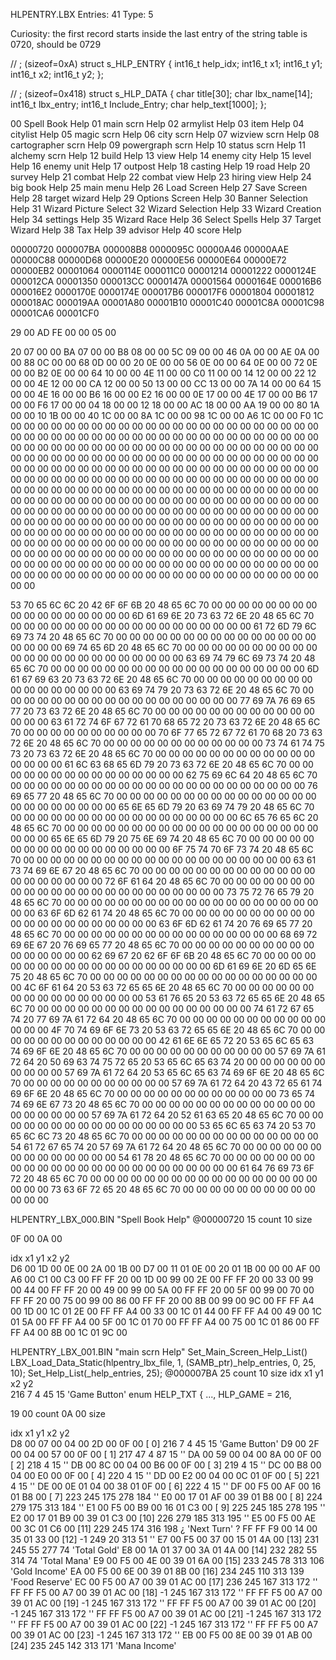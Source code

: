 

HLPENTRY.LBX
Entries:  41
Type:      5

Curiosity: the first record starts inside the last entry of the string table
is 0720, should be 0729



//  ; (sizeof=0xA)
struct s_HLP_ENTRY
{
    int16_t help_idx;
    int16_t x1;
    int16_t y1;
    int16_t x2;
    int16_t y2;
};

//  ; (sizeof=0x418)
struct s_HLP_DATA
{
    char title[30];
    char lbx_name[14];
    int16_t lbx_entry;
    int16_t Include_Entry;
    char help_text[1000];
};



00  Spell Book Help
01  main scrn Help
02  armylist Help
03  item Help
04  citylist Help
05  magic scrn Help
06  city scrn Help
07  wizview scrn Help
08  cartographer scrn Help
09  powergraph scrn Help
10  status scrn Help
11  alchemy scrn Help
12  build Help
13  view Help
14  enemy city Help
15  level Help
16  enemy unit Help
17  outpost Help
18  casting Help
19  road Help
20  survey Help
21  combat Help
22  combat view Help
23  hiring view Help
24  big book Help
25  main menu Help
26  Load Screen Help
27  Save Screen Help
28  target wizard Help
29  Options Screen Help
30  Banner Selection Help
31  Wizard Picture Select
32  Wizard Selection Help
33  Wizard Creation Help
34  settings Help
35  Wizard Race Help
36  Select Spells Help
37  Target Wizard Help
38  Tax Help
39  advisor Help
40  score Help




00000720
000007BA
000008B8
0000095C
00000A46
00000AAE
00000C88
00000D68
00000E20
00000E56
00000E64
00000E72
00000EB2
00001064
0000114E
000011C0
00001214
00001222
0000124E
000012CA
00001350
000013CC
0000147A
00001564
0000164E
000016B6
000016E2
0000170E
0000174E
000017B6
000017F6
00001804
00001812
000018AC
000019AA
00001A80
00001B10
00001C40
00001C8A
00001C98
00001CA6
00001CF0



29 00 
AD FE 
00 00 
05 00 

20 07 00 00 
BA 07 00 00 
B8 08 00 00 
5C 09 00 00 
46 0A 00 00 
AE 0A 00 00 
88 0C 00 00 
68 0D 00 00 
20 0E 00 00 
56 0E 00 00 
64 0E 00 00 
72 0E 00 00 
B2 0E 00 00 
64 10 00 00 
4E 11 00 00 
C0 11 00 00 
14 12 00 00 
22 12 00 00 
4E 12 00 00 
CA 12 00 00 
50 13 00 00 
CC 13 00 00 
7A 14 00 00 
64 15 00 00 
4E 16 00 00 
B6 16 00 00 
E2 16 00 00 
0E 17 00 00 
4E 17 00 00 
B6 17 00 00 
F6 17 00 00 
04 18 00 00 
12 18 00 00 
AC 18 00 00 
AA 19 00 00 
80 1A 00 00 
10 1B 00 00 
40 1C 00 00 
8A 1C 00 00 
98 1C 00 00 
A6 1C 00 00 
F0 1C 00 00 
00 00 00 00 00 00 00 00 00 00 00 00 00 00 00 00 00 00 00 00 00 00 00 00 00 00 00 00 00 00 00 00 00 00 00 00 00 00 00 00 00 00 00 00 00 00 00 00 00 00 00 00 00 00 00 00 00 00 00 00 00 00 00 00 00 00 00 00 00 00 00 00 00 00 00 00 00 00 00 00 00 00 00 00 00 00 00 00 00 00 00 00 00 00 00 00 00 00 00 00 00 00 00 00 00 00 00 00 00 00 00 00 00 00 00 00 00 00 00 00 00 00 00 00 00 00 00 00 00 00 00 00 00 00 00 00 00 00 00 00 00 00 00 00 00 00 00 00 00 00 00 00 00 00 00 00 00 00 00 00 00 00 00 00 00 00 00 00 00 00 00 00 00 00 00 00 00 00 00 00 00 00 00 00 00 00 00 00 00 00 00 00 00 00 00 00 00 00 00 00 00 00 00 00 00 00 00 00 00 00 00 00 00 00 00 00 00 00 00 00 00 00 00 00 00 00 00 00 00 00 00 00 00 00 00 00 00 00 00 00 00 00 00 00 00 00 00 00 00 00 00 00 00 00 00 00 00 00 00 00 00 00 00 00 00 00 00 00 00 00 00 00 00 00 00 00 00 00 00 00 00 00 00 00 00 00 00 00 00 00 00 00 00 00 00 00 00 00 00 00 00 00 00 00 00 00 00 00 00 00 00 00 00 00 00 00 00 00 00 00 00 00 00 00 00 00 00 00 00 00 00 00 00 00 00 00 00 00 00 00 00 00 00 00 00 

53 70 65 6C 6C 20 42 6F 6F 6B 20 48 65 6C 70 00 00 00 00 00 00 00 00 00 00 00 00 00 00 00 00 00 
6D 61 69 6E 20 73 63 72 6E 20 48 65 6C 70 00 00 00 00 00 00 00 00 00 00 00 00 00 00 00 00 00 00 
61 72 6D 79 6C 69 73 74 20 48 65 6C 70 00 00 00 00 00 00 00 00 00 00 00 00 00 00 00 00 00 00 00 
69 74 65 6D 20 48 65 6C 70 00 00 00 00 00 00 00 00 00 00 00 00 00 00 00 00 00 00 00 00 00 00 00 
63 69 74 79 6C 69 73 74 20 48 65 6C 70 00 00 00 00 00 00 00 00 00 00 00 00 00 00 00 00 00 00 00 
6D 61 67 69 63 20 73 63 72 6E 20 48 65 6C 70 00 00 00 00 00 00 00 00 00 00 00 00 00 00 00 00 00 
63 69 74 79 20 73 63 72 6E 20 48 65 6C 70 00 00 00 00 00 00 00 00 00 00 00 00 00 00 00 00 00 00 
77 69 7A 76 69 65 77 20 73 63 72 6E 20 48 65 6C 70 00 00 00 00 00 00 00 00 00 00 00 00 00 00 00 
63 61 72 74 6F 67 72 61 70 68 65 72 20 73 63 72 6E 20 48 65 6C 70 00 00 00 00 00 00 00 00 00 00 
70 6F 77 65 72 67 72 61 70 68 20 73 63 72 6E 20 48 65 6C 70 00 00 00 00 00 00 00 00 00 00 00 00 
73 74 61 74 75 73 20 73 63 72 6E 20 48 65 6C 70 00 00 00 00 00 00 00 00 00 00 00 00 00 00 00 00 
61 6C 63 68 65 6D 79 20 73 63 72 6E 20 48 65 6C 70 00 00 00 00 00 00 00 00 00 00 00 00 00 00 00 
62 75 69 6C 64 20 48 65 6C 70 00 00 00 00 00 00 00 00 00 00 00 00 00 00 00 00 00 00 00 00 00 00 
76 69 65 77 20 48 65 6C 70 00 00 00 00 00 00 00 00 00 00 00 00 00 00 00 00 00 00 00 00 00 00 00 
65 6E 65 6D 79 20 63 69 74 79 20 48 65 6C 70 00 00 00 00 00 00 00 00 00 00 00 00 00 00 00 00 00 
6C 65 76 65 6C 20 48 65 6C 70 00 00 00 00 00 00 00 00 00 00 00 00 00 00 00 00 00 00 00 00 00 00 
65 6E 65 6D 79 20 75 6E 69 74 20 48 65 6C 70 00 00 00 00 00 00 00 00 00 00 00 00 00 00 00 00 00 
6F 75 74 70 6F 73 74 20 48 65 6C 70 00 00 00 00 00 00 00 00 00 00 00 00 00 00 00 00 00 00 00 00 
63 61 73 74 69 6E 67 20 48 65 6C 70 00 00 00 00 00 00 00 00 00 00 00 00 00 00 00 00 00 00 00 00 
72 6F 61 64 20 48 65 6C 70 00 00 00 00 00 00 00 00 00 00 00 00 00 00 00 00 00 00 00 00 00 00 00 
73 75 72 76 65 79 20 48 65 6C 70 00 00 00 00 00 00 00 00 00 00 00 00 00 00 00 00 00 00 00 00 00 
63 6F 6D 62 61 74 20 48 65 6C 70 00 00 00 00 00 00 00 00 00 00 00 00 00 00 00 00 00 00 00 00 00 
63 6F 6D 62 61 74 20 76 69 65 77 20 48 65 6C 70 00 00 00 00 00 00 00 00 00 00 00 00 00 00 00 00 
68 69 72 69 6E 67 20 76 69 65 77 20 48 65 6C 70 00 00 00 00 00 00 00 00 00 00 00 00 00 00 00 00 
62 69 67 20 62 6F 6F 6B 20 48 65 6C 70 00 00 00 00 00 00 00 00 00 00 00 00 00 00 00 00 00 00 00 
6D 61 69 6E 20 6D 65 6E 75 20 48 65 6C 70 00 00 00 00 00 00 00 00 00 00 00 00 00 00 00 00 00 00 
4C 6F 61 64 20 53 63 72 65 65 6E 20 48 65 6C 70 00 00 00 00 00 00 00 00 00 00 00 00 00 00 00 00 
53 61 76 65 20 53 63 72 65 65 6E 20 48 65 6C 70 00 00 00 00 00 00 00 00 00 00 00 00 00 00 00 00 
74 61 72 67 65 74 20 77 69 7A 61 72 64 20 48 65 6C 70 00 00 00 00 00 00 00 00 00 00 00 00 00 00 
4F 70 74 69 6F 6E 73 20 53 63 72 65 65 6E 20 48 65 6C 70 00 00 00 00 00 00 00 00 00 00 00 00 00 
42 61 6E 6E 65 72 20 53 65 6C 65 63 74 69 6F 6E 20 48 65 6C 70 00 00 00 00 00 00 00 00 00 00 00 
57 69 7A 61 72 64 20 50 69 63 74 75 72 65 20 53 65 6C 65 63 74 20 00 00 00 00 00 00 00 00 00 00 
57 69 7A 61 72 64 20 53 65 6C 65 63 74 69 6F 6E 20 48 65 6C 70 00 00 00 00 00 00 00 00 00 00 00 
57 69 7A 61 72 64 20 43 72 65 61 74 69 6F 6E 20 48 65 6C 70 00 00 00 00 00 00 00 00 00 00 00 00 
73 65 74 74 69 6E 67 73 20 48 65 6C 70 00 00 00 00 00 00 00 00 00 00 00 00 00 00 00 00 00 00 00 
57 69 7A 61 72 64 20 52 61 63 65 20 48 65 6C 70 00 00 00 00 00 00 00 00 00 00 00 00 00 00 00 00 
53 65 6C 65 63 74 20 53 70 65 6C 6C 73 20 48 65 6C 70 00 00 00 00 00 00 00 00 00 00 00 00 00 00 
54 61 72 67 65 74 20 57 69 7A 61 72 64 20 48 65 6C 70 00 00 00 00 00 00 00 00 00 00 00 00 00 00 
54 61 78 20 48 65 6C 70 00 00 00 00 00 00 00 00 00 00 00 00 00 00 00 00 00 00 00 00 00 00 00 00 
61 64 76 69 73 6F 72 20 48 65 6C 70 00 00 00 00 00 00 00 00 00 00 00 00 00 00 00 00 00 00 00 00 
73 63 6F 72 65 20 48 65 6C 70 00 00 00 00 00 00 00 00 00 00 00 00 00


HLPENTRY_LBX_000.BIN
"Spell Book Help"
@00000720
15  count
10  size

0F 00 
0A 00 

idx   x1    y1    x2    y2    
D6 00 1D 00 0E 00 2A 00 1B 00 
D7 00 11 01 0E 00 20 01 1B 00 
00 00 AF 00 A6 00 C1 00 C3 00 
FF FF 20 00 1D 00 99 00 2E 00 
FF FF 20 00 33 00 99 00 44 00 
FF FF 20 00 49 00 99 00 5A 00 
FF FF 20 00 5F 00 99 00 70 00 
FF FF 20 00 75 00 99 00 86 00 
FF FF 20 00 8B 00 99 00 9C 00 
FF FF A4 00 1D 00 1C 01 2E 00 
FF FF A4 00 33 00 1C 01 44 00 
FF FF A4 00 49 00 1C 01 5A 00 
FF FF A4 00 5F 00 1C 01 70 00 
FF FF A4 00 75 00 1C 01 86 00 
FF FF A4 00 8B 00 1C 01 9C 00


HLPENTRY_LBX_001.BIN
"main scrn Help"
Set_Main_Screen_Help_List()
    LBX_Load_Data_Static(hlpentry_lbx_file, 1, (SAMB_ptr)_help_entries, 0, 25, 10);
    Set_Help_List(_help_entries, 25);
@000007BA
25  count
10  size
idx   x1    y1    x2    y2    
216     7     4    45    15     'Game Button' enum HELP_TXT { ..., HLP_GAME                = 216,

19 00 count
0A 00 size

idx   x1    y1    x2    y2    
D8 00 07 00 04 00 2D 00 0F 00   [ 0] 216   7   4  45  15 'Game Button'
D9 00 2F 00 04 00 57 00 0F 00   [ 1] 217  47   4  87  15 '' 
DA 00 59 00 04 00 8A 00 0F 00   [ 2] 218       4      15 ''
DB 00 8C 00 04 00 B6 00 0F 00   [ 3] 219       4      15 ''
DC 00 B8 00 04 00 E0 00 0F 00   [ 4] 220       4      15 ''
DD 00 E2 00 04 00 0C 01 0F 00   [ 5] 221       4      15 ''
DE 00 0E 01 04 00 38 01 0F 00   [ 6] 222       4      15 ''
DF 00 F5 00 AF 00 16 01 B8 00   [ 7] 223 245 175 278 184 ''
E0 00 17 01 AF 00 39 01 B8 00   [ 8] 224 279 175 313 184 ''
E1 00 F5 00 B9 00 16 01 C3 00   [ 9] 225 245 185 278 195 ''
E2 00 17 01 B9 00 39 01 C3 00   [10] 226 279 185 313 195 ''
E5 00 F5 00 AE 00 3C 01 C6 00   [11] 229 245 174 316 198 ¿ 'Next Turn' ?
FF FF F9 00 14 00 35 01 33 00   [12]  -1 249  20 313  51 ''
E7 00 F5 00 37 00 15 01 4A 00   [13] 231 245  55 277  74 'Total Gold'
E8 00 1A 01 37 00 3A 01 4A 00   [14] 232 282  55 314  74 'Total Mana'
E9 00 F5 00 4E 00 39 01 6A 00   [15] 233 245  78 313 106 'Gold Income'
EA 00 F5 00 6E 00 39 01 8B 00   [16] 234 245 110 313 139 'Food Reserve'
EC 00 F5 00 A7 00 39 01 AC 00   [17] 236 245 167 313 172 ''
FF FF F5 00 A7 00 39 01 AC 00   [18]  -1 245 167 313 172 ''
FF FF F5 00 A7 00 39 01 AC 00   [19]  -1 245 167 313 172 ''
FF FF F5 00 A7 00 39 01 AC 00   [20]  -1 245 167 313 172 ''
FF FF F5 00 A7 00 39 01 AC 00   [21]  -1 245 167 313 172 ''
FF FF F5 00 A7 00 39 01 AC 00   [22]  -1 245 167 313 172 ''
FF FF F5 00 A7 00 39 01 AC 00   [23]  -1 245 167 313 172 ''
EB 00 F5 00 8E 00 39 01 AB 00   [24] 235 245 142 313 171 'Mana Income'
